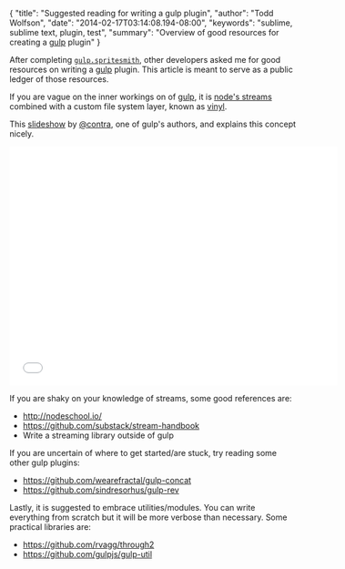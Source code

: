 {
  "title": "Suggested reading for writing a gulp plugin",
  "author": "Todd Wolfson",
  "date": "2014-02-17T03:14:08.194-08:00",
  "keywords": "sublime, sublime text, plugin, test",
  "summary": "Overview of good resources for creating a [gulp](http://gulpjs.com/) plugin"
}

After completing [`gulp.spritesmith`][], other developers asked me for good resources on writing a [gulp][] plugin. This article is meant to serve as a public ledger of those resources.

[`gulp.spritesmith`]: https://github.com/twolfson/gulp.spritesmith
[gulp]: http://gulpjs.com/

If you are vague on the inner workings on of [gulp][], it is [node's streams][node-streams] combined with a custom file system layer, known as [vinyl][].

[node-streams]: http://nodejs.org/api/stream.html
[vinyl]: https://github.com/wearefractal/vinyl

This [slideshow][gulp-slideshow] by [@contra][], one of gulp's authors, and explains this concept nicely.

[gulp-slideshow]: http://slid.es/contra/gulp
[@contra]: https://twitter.com/eschoff

<p><iframe src="//slid.es/contra/gulp/embed" width="576" height="420" scrolling="no" frameborder="0" webkitallowfullscreen mozallowfullscreen allowfullscreen></iframe></p>

If you are shaky on your knowledge of streams, some good references are:

- http://nodeschool.io/
- https://github.com/substack/stream-handbook
- Write a streaming library outside of gulp

If you are uncertain of where to get started/are stuck, try reading some other gulp plugins:

- https://github.com/wearefractal/gulp-concat
- https://github.com/sindresorhus/gulp-rev

Lastly, it is suggested to embrace utilities/modules. You can write everything from scratch but it will be more verbose than necessary. Some practical libraries are:

- https://github.com/rvagg/through2
- https://github.com/gulpjs/gulp-util
